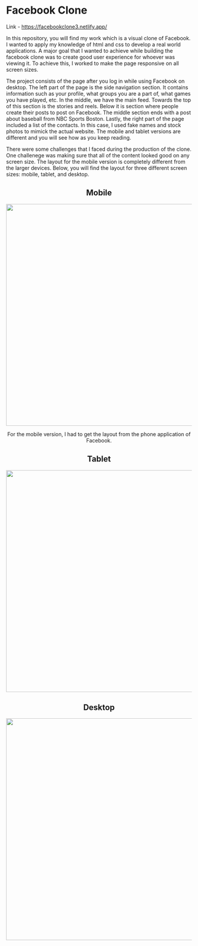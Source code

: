 <h1>Facebook Clone</h1>

Link - https://facebookclone3.netlify.app/

In this repository, you will find my work which is a visual clone of Facebook. I wanted to apply my knowledge of html and css to develop a real world applications. A major goal that I wanted to achieve while building the facebook clone was to create good user experience for whoever was viewing it. To achieve this, I worked to make the page responsive on all screen sizes.

The project consists of the page after you log in while using Facebook on desktop. The left part of the page is the side navigation section. It contains information such as your profile, what groups you are a part of, what games you have played, etc. In the middle, we have the main feed. Towards the top of this section is the stories and reels. Below it is section where people create their posts to post on Facebook. The middle section ends with a post about baseball from NBC Sports Boston. Lastly, the right part of the page included a list of the contacts. In this case, I used fake names and stock photos to mimick the actual website. The mobile and tablet versions are different and you will see how as you keep reading.

There were some challenges that I faced during the production of the clone. One challenege was making sure that all of the content looked good on any screen size. The layout for the mobile version is completely different from the larger devices. Below, you will find the layout for three different screen sizes: mobile, tablet, and desktop.

<div align="center">
  <h2>Mobile</h2>
  <img src="https://api.apify.com/v2/key-value-stores/cONb4O2LJw4hqUSAe/records/facebookclone3.netlify.app-scroll_lossy-comp" height=600/>
  <p>For the mobile version, I had to get the layout from the phone application of Facebook.</p>
</div> 

<div align="center">
  <h2>Tablet</h2>
  <img src="https://user-images.githubusercontent.com/61445847/229906426-114ede14-cf76-4160-9d31-5d13a7016db3.jpg" height=600/>
</div>
<div align="center">
  <h2>Desktop</h2>
  <img src="https://api.apify.com/v2/key-value-stores/yPCrngAUxqhzpTiog/records/facebookclone3.netlify.app-scroll_lossy-comp" height=600 />
</div>
